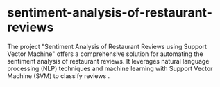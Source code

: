 # sentiment-analysis-of-restaurant-reviews
The project "Sentiment Analysis of Restaurant Reviews using Support Vector Machine" offers a comprehensive solution for automating the sentiment analysis of restaurant reviews. It leverages natural language processing (NLP) techniques and machine learning with Support Vector Machine (SVM) to classify reviews .
